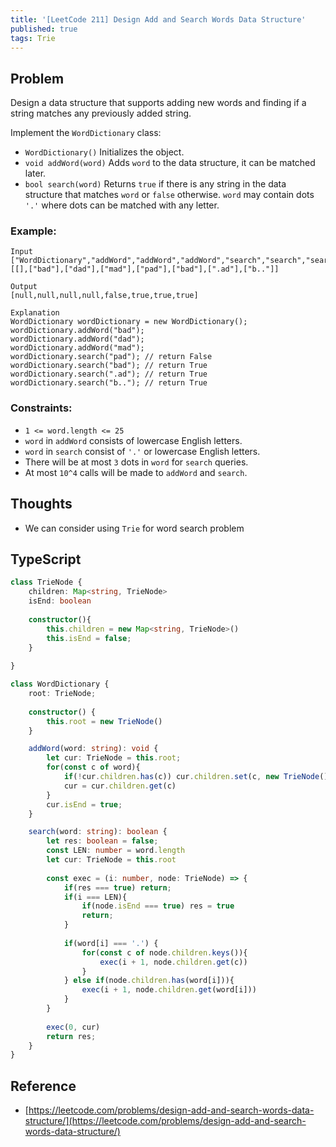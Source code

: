 ```yaml
---
title: '[LeetCode 211] Design Add and Search Words Data Structure'
published: true
tags: Trie
---
```


## Problem

Design a data structure that supports adding new words and finding if a string matches any previously added string.

Implement the `WordDictionary` class:

- `WordDictionary()` Initializes the object.
- `void addWord(word)` Adds `word` to the data structure, it can be matched later.
- `bool search(word)` Returns `true` if there is any string in the data structure that matches `word` or `false` otherwise. `word` may contain dots `'.'` where dots can be matched with any letter.

### Example:

```shell
Input
["WordDictionary","addWord","addWord","addWord","search","search","search","search"]
[[],["bad"],["dad"],["mad"],["pad"],["bad"],[".ad"],["b.."]]

Output
[null,null,null,null,false,true,true,true]

Explanation
WordDictionary wordDictionary = new WordDictionary();
wordDictionary.addWord("bad");
wordDictionary.addWord("dad");
wordDictionary.addWord("mad");
wordDictionary.search("pad"); // return False
wordDictionary.search("bad"); // return True
wordDictionary.search(".ad"); // return True
wordDictionary.search("b.."); // return True
```

### Constraints:

- `1 <= word.length <= 25`
- `word` in `addWord` consists of lowercase English letters.
- `word` in `search` consist of `'.'` or lowercase English letters.
- There will be at most `3` dots in `word` for `search` queries.
- At most `10^4` calls will be made to `addWord` and `search`.

## Thoughts

- We can consider using `Trie` for word search problem

## TypeScript

```typescript
class TrieNode {
    children: Map<string, TrieNode>
    isEnd: boolean
    
    constructor(){
        this.children = new Map<string, TrieNode>()
        this.isEnd = false;
    }
    
}

class WordDictionary {
    root: TrieNode;
    
    constructor() {
        this.root = new TrieNode()
    }

    addWord(word: string): void {
        let cur: TrieNode = this.root;
        for(const c of word){
            if(!cur.children.has(c)) cur.children.set(c, new TrieNode())
            cur = cur.children.get(c)
        }
        cur.isEnd = true;
    }

    search(word: string): boolean {
        let res: boolean = false;
        const LEN: number = word.length
        let cur: TrieNode = this.root
        
        const exec = (i: number, node: TrieNode) => {
            if(res === true) return;
            if(i === LEN){
                if(node.isEnd === true) res = true
                return;
            }
            
            if(word[i] === '.') {
                for(const c of node.children.keys()){
                    exec(i + 1, node.children.get(c))
                }
            } else if(node.children.has(word[i])){
                exec(i + 1, node.children.get(word[i]))
            }
        }
        
        exec(0, cur)
        return res;
    }
}
```

## Reference

- [https://leetcode.com/problems/design-add-and-search-words-data-structure/](https://leetcode.com/problems/design-add-and-search-words-data-structure/)
